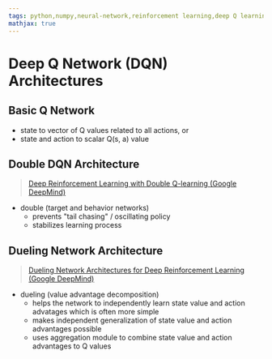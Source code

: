 ```yaml
---
tags: python,numpy,neural-network,reinforcement learning,deep Q learning,DQN,DDQN,Dueling
mathjax: true
---
```

# Deep Q Network (DQN) Architectures

## Basic Q Network
  - state to vector of Q values related to all actions, or
  - state and action to scalar Q(s, a) value

## Double DQN Architecture

>[Deep Reinforcement Learning with Double Q-learning (Google DeepMind)](https://arxiv.org/pdf/1509.06461.pdf)

- double (target and behavior networks)
  - prevents "tail chasing" / oscillating policy
  - stabilizes learning process

## Dueling Network Architecture

>[Dueling Network Architectures for Deep Reinforcement Learning (Google DeepMind)](http://proceedings.mlr.press/v48/wangf16.pdf)

- dueling (value advantage decomposition)
  - helps the network to independently learn state value and action advatages which is often more simple
  - makes independent generalization of state value and action advantages possible
  - uses aggregation module to combine state value and action advantages to Q values

